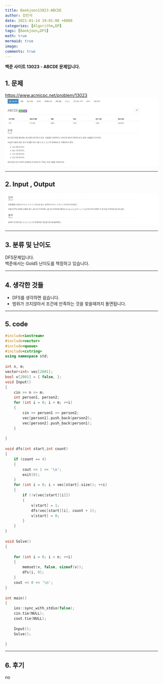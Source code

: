 ```yaml
---
title: Baekjoon13023-ABCDE
author: 강민석
date: 2021-01-14 19:01:00 +0800
categories: [Algorithm,DP]
tags: [Baekjoon,DFS]
math: true
mermaid: true
image: 
comments: true
---
```


**백준 사이트 13023 - ABCDE 문제입니다.**

## 1. 문제
<https://www.acmicpc.net/problem/13023>
![](/assets/img/sample/Baekjoon/13023/Problem.JPG)

-----  

## 2. Input , Output
![](/assets/img/sample/Baekjoon/13023/input.JPG)

-----  

## 3. 분류 및 난이도

DFS문제입니다.  
백준에서는 Gold5 난이도를 책정하고 있습니다.  

-----  

## 4. 생각한 것들

- DFS를 생각하면 쉽습니다.
- 범위가 크지않아서 조건에 만족하는 것을 찾을때까지 돌면됩니다.

-----  

## 5. code

```c++
#include<iostream>
#include<vector>
#include<queue>
#include<cstring>
using namespace std;

int n, m;
vector<int> vec[2001];
bool v[2001] = { false, };
void Input()
{
	cin >> n >> m;
	int person1, person2;
	for (int i = 0; i < m; ++i)
	{
		cin >> person1 >> person2;
		vec[person1].push_back(person2);
		vec[person2].push_back(person1);
	}

}

void dfs(int start,int count)
{
	if (count == 4)
	{
		cout << 1 << '\n';
		exit(0);
	}
	for (int i = 0; i < vec[start].size(); ++i)
	{
		if (!v[vec[start][i]])
		{
			v[start] = 1;
			dfs(vec[start][i], count + 1);
			v[start] = 0;
		}
	}
}

void Solve()
{

	for (int i = 0; i < n; ++i)
	{
		memset(v, false, sizeof(v));
		dfs(i, 0);
	}
	cout << 0 << '\n';
}

int main()
{
	ios::sync_with_stdio(false);
	cin.tie(NULL);
	cout.tie(NULL);

	Input();
	Solve();
	
}
```
-----

## 6. 후기
no








 